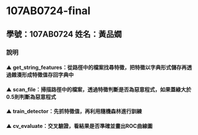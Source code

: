 # 107AB0724-final
## 學號：107AB0724  姓名：黃品嫺
### 說明
#### ▲ get_string_features：從路徑中的檔案找尋特徵，把特徵以字典形式儲存再透過雜湊形成特徵值存回字典中
#### ▲ scan_file：掃描路徑中的檔案，透過特徵判斷是否為惡意程式，如果蓋綠大於0.5則判斷為惡意程式
#### ▲ train_detector：先抓特徵值，再利用隨機森林進行訓練
#### ▲ cv_evaluate：交叉驗證，看結果是否準確並畫出ROC曲線圖
 
